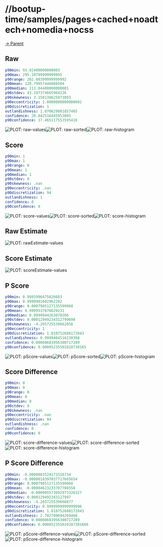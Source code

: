 
# //bootup-time/samples/pages+cached+noadtech+nomedia+nocss

[→ Parent](../..)


## Raw


```yaml
p90min: 93.02400000000003
p90max: 295.10799999999995
p90range: 202.08399999999992
p90mean: 128.79957446808504
p90median: 111.84400000000001
p90stdev: 43.197374665964226
p90skewness: 2.150138625973893
p90eccentricity: 1.0000000000000002
p90discretization: 1
outlandishness: 1.070629801857465
confidence: 20.842516485953805
p90confidence: 17.465117553595416

```

![PLOT: raw-values](./raw/values.svg)![PLOT: raw-sorted](./raw/sorted.svg)![PLOT: raw-histogram](./raw/histogram.svg)
## Score


```yaml
p90min: 1
p90max: 1
p90range: 0
p90mean: 1
p90median: 1
p90stdev: 0
p90skewness: .nan
p90eccentricity: .nan
p90discretization: 94
outlandishness: 1
confidence: 0
p90confidence: 0

```

![PLOT: score-values](./score/values.svg)![PLOT: score-sorted](./score/sorted.svg)![PLOT: score-histogram](./score/histogram.svg)
## Raw Estimate

![PLOT: rawEstimate-values](./rawEstimate/values.svg)
## Score Estimate

![PLOT: scoreEstimate-values](./scoreEstimate/values.svg)
## P Score


```yaml
p90min: 0.9991996475826683
p90max: 0.9999981602962282
p90range: 0.0007985127135599068
p90mean: 0.9999537676629231
p90median: 0.9999944263070266
p90stdev: 0.00012949234312799698
p90skewness: -4.265725539662856
p90eccentricity: 1
p90discretization: 1.010752688172043
outlandishness: 0.9999404516230398
confidence: 0.00008683956380717289
p90confidence: 0.00005235501028730165

```

![PLOT: pScore-values](./pScore/values.svg)![PLOT: pScore-sorted](./pScore/sorted.svg)![PLOT: pScore-histogram](./pScore/histogram.svg)
## Score Difference


```yaml
p90min: 0
p90max: 0
p90range: 0
p90mean: 0
p90median: 0
p90stdev: 0
p90skewness: .nan
p90eccentricity: .nan
p90discretization: 94
outlandishness: .nan
confidence: 0
p90confidence: 0

```

![PLOT: score-difference-values](./score-difference/values.svg)![PLOT: score-difference-sorted](./score-difference/sorted.svg)![PLOT: score-difference-histogram](./score-difference/histogram.svg)
## P Score Difference


```yaml
p90min: -0.0008003524173316734
p90max: -0.0000018397037717665654
p90range: 0.0007985127135599068
p90mean: -0.00004623233707708558
p90median: -0.000005573692973326327
p90stdev: 0.000129492343127997
p90skewness: -4.265725539668877
p90eccentricity: 0.9999999999999996
p90discretization: 1.010752688172043
outlandishness: 2.702709694269468
confidence: 0.00008683956380717289
p90confidence: 0.000052355010287301666

```

![PLOT: pScore-difference-values](./pScore-difference/values.svg)![PLOT: pScore-difference-sorted](./pScore-difference/sorted.svg)![PLOT: pScore-difference-histogram](./pScore-difference/histogram.svg)
